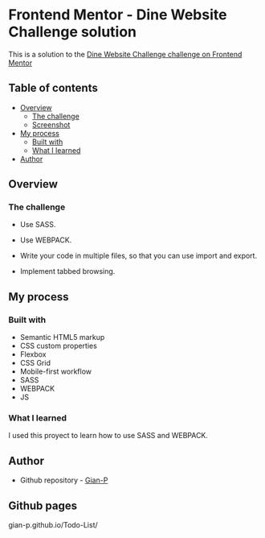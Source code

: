 # Frontend Mentor - Dine Website Challenge solution

This is a solution to the [Dine Website Challenge challenge on Frontend Mentor](https://www.frontendmentor.io/challenges/dine-restaurant-website-yAt7Vvxt7)


## Table of contents

- [Overview](#overview)
  - [The challenge](#the-challenge)
  - [Screenshot](#screenshot)
- [My process](#my-process)
  - [Built with](#built-with)
  - [What I learned](#what-i-learned)
- [Author](#author)

## Overview

### The challenge

- Use SASS.

- Use WEBPACK.

- Write your code in multiple files, so that you can use import and export.

- Implement tabbed browsing.


## My process

### Built with

- Semantic HTML5 markup
- CSS custom properties
- Flexbox
- CSS Grid
- Mobile-first workflow
- SASS
- WEBPACK
- JS

### What I learned

I used this proyect to learn how to use SASS and WEBPACK.

## Author

- Github repository - [Gian-P](https://github.com/Gian-P)


## Github pages

gian-p.github.io/Todo-List/

